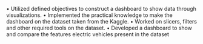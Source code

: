 • Utilized defined objectives to construct a dashboard to show data through visualizations.
• Implemented the practical knowledge to make the dashboard on the dataset taken from the Kaggle.
• Worked on slicers, filters and other required tools on the dataset.
• Developed a dashboard to show and compare the features electric vehicles present in the dataset
